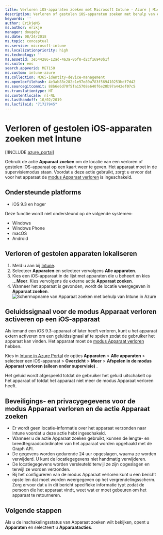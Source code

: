 ```yaml
---
title: Verloren iOS-apparaten zoeken met Microsoft Intune - Azure | Microsoft Docs
description: Verloren of gestolen iOS-apparaten zoeken met behulp van de functie Apparaat zoeken in Microsoft Intune. Ontvang meer informatie over beveiliging en privacy wanneer u de actie Apparaat zoeken gebruikt.
keywords: ''
author: ErikjeMS
ms.author: erikje
manager: dougeby
ms.date: 08/24/2018
ms.topic: conceptual
ms.service: microsoft-intune
ms.localizationpriority: high
ms.technology: ''
ms.assetid: 3e544286-12ad-4a3a-86f8-d2cf16940b1f
ms.suite: ems
search.appverid: MET150
ms.custom: intune-azure
ms.collection: M365-identity-device-management
ms.openlocfilehash: 4e3ab83c282c1e97e80a783f569410253bdf7d42
ms.sourcegitcommit: 88b6e6d70f5fa15708e640f6e20b97a442ef07c5
ms.translationtype: HT
ms.contentlocale: nl-NL
ms.lasthandoff: 10/02/2019
ms.locfileid: "71727945"
---
```

# <a name="locate-lost-or-stolen-ios-devices-with-intune"></a>Verloren of gestolen iOS-apparaten zoeken met Intune

[!INCLUDE [azure_portal](../includes/azure_portal.md)]

Gebruik de actie **Apparaat zoeken** om de locatie van een verloren of gestolen iOS-apparaat op een kaart weer te geven. Het apparaat moet in de supervisiemodus staan. Voordat u deze actie gebruikt, zorgt u ervoor dat voor het apparaat de [modus Apparaat verloren](device-lost-mode.md) is ingeschakeld.

## <a name="supported-platforms"></a>Ondersteunde platforms

- iOS 9.3 en hoger

Deze functie wordt niet ondersteund op de volgende systemen: 
- Windows
- Windows Phone
- macOS
- Android

## <a name="locate-a-lost-or-stolen-device"></a>Verloren of gestolen apparaten lokaliseren

1. Meld u aan bij [Intune](https://go.microsoft.com/fwlink/?linkid=2090973).
3. Selecteer **Apparaten** en selecteer vervolgens **Alle apparaten**.
4. Kies een iOS-apparaat in de lijst met apparaten die u beheert en kies **...Meer**. Kies vervolgens de externe actie **Apparaat zoeken**.
5. Wanneer het apparaat is gevonden, wordt de locatie weergegeven in **Apparaat zoeken**.
    ![Schermopname van Apparaat zoeken met behulp van Intune in Azure](./media/device-locate/locate-device.png)


## <a name="activate-lost-mode-sound-alert-on-an-ios-device"></a>Geluidssignaal voor de modus Apparaat verloren activeren op een iOS-apparaat

Als iemand een iOS 9.3-apparaat of later heeft verloren, kunt u het apparaat extern activeren om een geluidssignaal af te spelen zodat de gebruiker het apparaat kan vinden. Het apparaat moet de [modus Apparaat verloren](device-lost-mode.md) hebben.

Kies in [Intune in Azure Portal](https://aka.ms/intuneportal) de opties **Apparaten** > **Alle apparaten** > selecteer een iOS-apparaat > **Overzicht** > **Meer** > **Afspelen in de modus Apparaat verloren (alleen onder supervisie)** .

Het geluid wordt afgespeeld totdat de gebruiker het geluid uitschakelt op het apparaat of totdat het apparaat niet meer de modus Apparaat verloren heeft.


## <a name="security-and-privacy-information-for-lost-mode-and-locate-device-actions"></a>Beveiligings- en privacygegevens voor de modus Apparaat verloren en de actie Apparaat zoeken
- Er wordt geen locatie-informatie over het apparaat verzonden naar Intune voordat u deze actie hebt ingeschakeld.
- Wanneer u de actie Apparaat zoeken gebruikt, kunnen de lengte- en breedtegraadcoördinaten van het apparaat worden opgehaald met de Graph API.
- De gegevens worden gedurende 24 uur opgeslagen, waarna ze worden verwijderd. U kunt de locatiegegevens niet handmatig verwijderen.
- De locatiegegevens worden versleuteld terwijl ze zijn opgeslagen en terwijl ze worden verzonden.
- Bij het configureren van de modus Apparaat verloren kunt u een bericht opstellen dat moet worden weergegeven op het vergrendelingsscherm. Zorg ervoor dat u in dit bericht specifieke informatie typt zodat de persoon die het apparaat vindt, weet wat er moet gebeuren om het apparaat te retourneren.

## <a name="next-steps"></a>Volgende stappen

Als u de inschakelingsstatus van Apparaat zoeken wilt bekijken, opent u **Apparaten** en selecteert u **Apparaatacties**.
